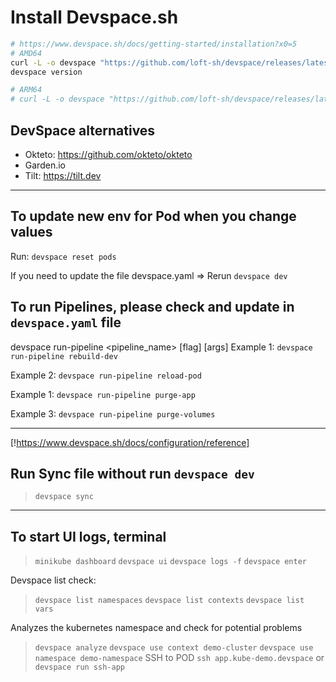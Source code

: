 # Install Devspace.sh

```bash
# https://www.devspace.sh/docs/getting-started/installation?x0=5
# AMD64
curl -L -o devspace "https://github.com/loft-sh/devspace/releases/latest/download/devspace-linux-amd64" && sudo install -c -m 0755 devspace /usr/local/bin
devspace version

# ARM64
# curl -L -o devspace "https://github.com/loft-sh/devspace/releases/latest/download/devspace-linux-arm64" && sudo install -c -m 0755 devspace /usr/local/bin
```

## DevSpace alternatives

- Okteto: <https://github.com/okteto/okteto>
- Garden.io
- Tilt: <https://tilt.dev>

---

## To update new env for Pod when you change values

Run: `devspace reset pods`

If you need to update the file devspace.yaml => Rerun `devspace dev`

## To run Pipelines, please check and update in `devspace.yaml` file

devspace run-pipeline <pipeline_name> [flag] [args]
Example 1: `devspace run-pipeline rebuild-dev`

Example 2: `devspace run-pipeline reload-pod`

Example 1: `devspace run-pipeline purge-app`

Example 3: `devspace run-pipeline purge-volumes`

---
[!https://www.devspace.sh/docs/configuration/reference]

## Run Sync file without run `devspace dev`

  >`devspace sync`

---

## To start UI logs, terminal

  >`minikube dashboard`
  >`devspace ui`
  >`devspace logs -f`
  >`devspace enter`

Devspace list check:
  >`devspace list namespaces`
  >`devspace list contexts`
  >`devspace list vars`

Analyzes the kubernetes namespace and check for potential problems
  >`devspace analyze`
  >`devspace use context demo-cluster`
  >`devspace use namespace demo-namespace`
SSH to POD
  >`ssh app.kube-demo.devspace` or `devspace run ssh-app`
